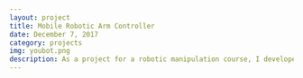 ```yaml
---
layout: project
title: Mobile Robotic Arm Controller
date: December 7, 2017
category: projects
img: youbot.png
description: As a project for a robotic manipulation course, I developed a controller for the Kuka Youbot. From a desired trajectory for the end effector, I calculated the joint angles and base states that will place the end effector in that trajectory. To correct an initial error from the trajectory and to continue through the path, I used a combined feedforward and PI controller.
---
```

